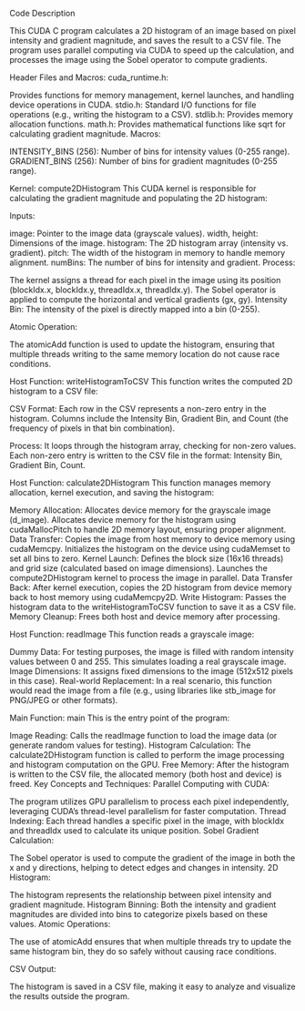 Code Description

This CUDA C program calculates a 2D histogram of an image based on pixel intensity and gradient magnitude, and saves the result to a CSV file. The program uses parallel computing via CUDA to speed up the calculation, and processes the image using the Sobel operator to compute gradients.

Header Files and Macros:
cuda_runtime.h: 

Provides functions for memory management, kernel launches, and handling device operations in CUDA.
stdio.h: Standard I/O functions for file operations (e.g., writing the histogram to a CSV).
stdlib.h: Provides memory allocation functions.
math.h: Provides mathematical functions like sqrt for calculating gradient magnitude.
Macros:

INTENSITY_BINS (256):
Number of bins for intensity values (0-255 range).
GRADIENT_BINS (256):
Number of bins for gradient magnitudes (0-255 range).

Kernel: compute2DHistogram
This CUDA kernel is responsible for calculating the gradient magnitude and populating the 2D histogram:

Inputs:

image: Pointer to the image data (grayscale values).
width, height: Dimensions of the image.
histogram: The 2D histogram array (intensity vs. gradient).
pitch: The width of the histogram in memory to handle memory alignment.
numBins: The number of bins for intensity and gradient.
Process:

The kernel assigns a thread for each pixel in the image using its position (blockIdx.x, blockIdx.y, threadIdx.x, threadIdx.y).
The Sobel operator is applied to compute the horizontal and vertical gradients (gx, gy).
Intensity Bin: The intensity of the pixel is directly mapped into a bin (0-255).

Atomic Operation: 

The atomicAdd function is used to update the histogram, ensuring that multiple threads writing to the same memory location do not cause race conditions.

Host Function: writeHistogramToCSV
This function writes the computed 2D histogram to a CSV file:

CSV Format:
Each row in the CSV represents a non-zero entry in the histogram.
Columns include the Intensity Bin, Gradient Bin, and Count (the frequency of pixels in that bin combination).

Process:
It loops through the histogram array, checking for non-zero values.
Each non-zero entry is written to the CSV file in the format: Intensity Bin, Gradient Bin, Count.

Host Function: calculate2DHistogram
This function manages memory allocation, kernel execution, and saving the histogram:

Memory Allocation:
Allocates device memory for the grayscale image (d_image).
Allocates device memory for the histogram using cudaMallocPitch to handle 2D memory layout, ensuring proper alignment.
Data Transfer:
Copies the image from host memory to device memory using cudaMemcpy.
Initializes the histogram on the device using cudaMemset to set all bins to zero.
Kernel Launch:
Defines the block size (16x16 threads) and grid size (calculated based on image dimensions).
Launches the compute2DHistogram kernel to process the image in parallel.
Data Transfer Back:
After kernel execution, copies the 2D histogram from device memory back to host memory using cudaMemcpy2D.
Write Histogram:
Passes the histogram data to the writeHistogramToCSV function to save it as a CSV file.
Memory Cleanup:
Frees both host and device memory after processing.

Host Function: readImage
This function reads a grayscale image:

Dummy Data:
For testing purposes, the image is filled with random intensity values between 0 and 255. This simulates loading a real grayscale image.
Image Dimensions:
It assigns fixed dimensions to the image (512x512 pixels in this case).
Real-world Replacement:
In a real scenario, this function would read the image from a file (e.g., using libraries like stb_image for PNG/JPEG or other formats).


Main Function: main
This is the entry point of the program:

Image Reading:
Calls the readImage function to load the image data (or generate random values for testing).
Histogram Calculation:
The calculate2DHistogram function is called to perform the image processing and histogram computation on the GPU.
Free Memory: 
After the histogram is written to the CSV file, the allocated memory (both host and device) is freed.
Key Concepts and Techniques:
Parallel Computing with CUDA:

The program utilizes GPU parallelism to process each pixel independently, leveraging CUDA’s thread-level parallelism for faster computation.
Thread Indexing: Each thread handles a specific pixel in the image, with blockIdx and threadIdx used to calculate its unique position.
Sobel Gradient Calculation:

The Sobel operator is used to compute the gradient of the image in both the x and y directions, helping to detect edges and changes in intensity.
2D Histogram:

The histogram represents the relationship between pixel intensity and gradient magnitude.
Histogram Binning: Both the intensity and gradient magnitudes are divided into bins to categorize pixels based on these values.
Atomic Operations:

The use of atomicAdd ensures that when multiple threads try to update the same histogram bin, they do so safely without causing race conditions.

CSV Output:

The histogram is saved in a CSV file, making it easy to analyze and visualize the results outside the program.
